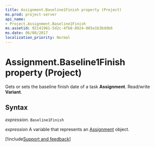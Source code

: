 ```yaml
---
title: Assignment.Baseline1Finish property (Project)
ms.prod: project-server
api_name:
- Project.Assignment.Baseline1Finish
ms.assetid: 92141961-5d2c-4fb8-8924-065e1b3bddb6
ms.date: 06/08/2017
localization_priority: Normal
---
```



# Assignment.Baseline1Finish property (Project)

Gets or sets the baseline finish date of a task  **Assignment**. Read/write **Variant**.


## Syntax

_expression_. `Baseline1Finish`

_expression_ A variable that represents an [Assignment](./Project.Assignment.md) object.

[!include[Support and feedback](~/includes/feedback-boilerplate.md)]